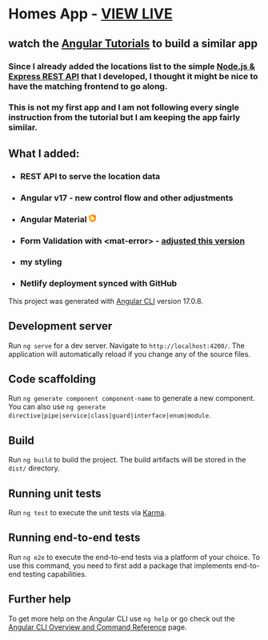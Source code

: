 # Homes App - [VIEW LIVE](https://homesangular.netlify.app/)

## watch the [Angular Tutorials](https://angular.dev/tutorials/first-app) to build a similar app

### Since I already added the locations list to the simple [Node.js & Express REST API](https://dummyrestapi.netlify.app/locations) that I developed, I thought it might be nice to have the matching frontend to go along.

### This is not my first app and I am not following every single instruction from the tutorial but I am keeping the app fairly similar.

## What I added:
- ### REST API to serve the location data
- ### Angular v17 - new control flow and other adjustments
- ### Angular Material ![ angular material logo ](/src/assets/images/icons/angular-material-16x16.png "Angular Material")
- ### Form Validation with \<mat-error> - [adjusted this version](https://stackblitz.com/edit/angular-17-reactive-form-validation?file=src%2Fapp%2Fapp.component.html,src%2Fapp%2Fapp.component.ts,src%2Fapp%2Fapp.component.css)
- ### my styling
- ### Netlify deployment synced with GitHub


This project was generated with [Angular CLI](https://github.com/angular/angular-cli) version 17.0.8.

## Development server

Run `ng serve` for a dev server. Navigate to `http://localhost:4200/`. The application will automatically reload if you change any of the source files.

## Code scaffolding

Run `ng generate component component-name` to generate a new component. You can also use `ng generate directive|pipe|service|class|guard|interface|enum|module`.

## Build

Run `ng build` to build the project. The build artifacts will be stored in the `dist/` directory.

## Running unit tests

Run `ng test` to execute the unit tests via [Karma](https://karma-runner.github.io).

## Running end-to-end tests

Run `ng e2e` to execute the end-to-end tests via a platform of your choice. To use this command, you need to first add a package that implements end-to-end testing capabilities.

## Further help

To get more help on the Angular CLI use `ng help` or go check out the [Angular CLI Overview and Command Reference](https://angular.io/cli) page.
